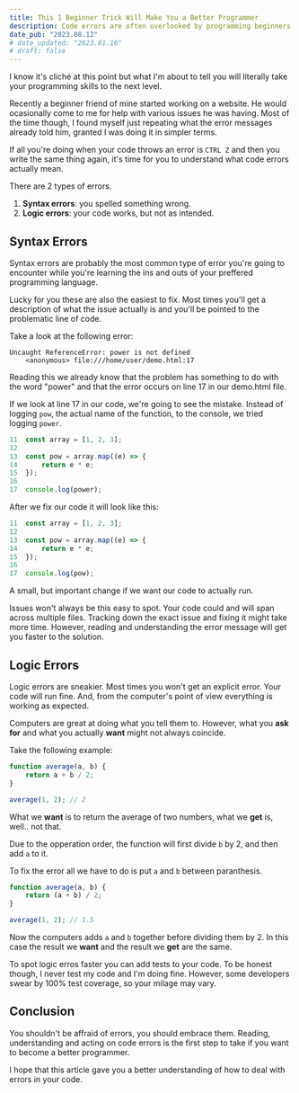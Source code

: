 ```yaml
---
title: This 1 Beginner Trick Will Make You a Better Programmer
description: Code errors are often overlooked by programming beginners. In this article we're demistifying errors and helping you fix them.
date_pub: "2023.08.12"
# date_updated: "2023.01.16"
# draft: false
---
```


I know it's cliché at this point but what I'm about to tell you will literally take your programming skills to the next level.

Recently a beginner friend of mine started working on a website. He would ocasionally come to me for help with various issues he was having. Most of the time though, I found myself just repeating what the error messages already told him, granted I was doing it in simpler terms.

If all you're doing when your code throws an error is `CTRL Z` and then you write the same thing again, it's time for you to understand what code errors actually mean.

There are 2 types of errors.

1. **Syntax errors**: you spelled something wrong.
2. **Logic errors**: your code works, but not as intended.

## Syntax Errors

Syntax errors are probably the most common type of error you're going to encounter while you're learning the ins and outs of your preffered programming language.

Lucky for you these are also the easiest to fix. Most times you'll get a description of what the issue actually is and you'll be pointed to the problematic line of code.

Take a look at the following error:

```
Uncaught ReferenceError: power is not defined
    <anonymous> file:///home/user/demo.html:17
```

Reading this we already know that the problem has something to do with the word "power" and that the error occurs on line 17 in our demo.html file.

If we look at line 17 in our code, we're going to see the mistake. Instead of logging `pow`, the actual name of the function, to the console, we tried logging `power`.

```js
11	const array = [1, 2, 3];
12
13	const pow = array.map((e) => {
14		return e * e;
15	});
16
17	console.log(power);
```

After we fix our code it will look like this:

```js
11	const array = [1, 2, 3];
12
13	const pow = array.map((e) => {
14		return e * e;
15	});
16
17	console.log(pow);
```

A small, but important change if we want our code to actually run.

Issues won't always be this easy to spot. Your code could and will span across multiple files. Tracking down the exact issue and fixing it might take more time. However, reading and understanding the error message will get you faster to the solution.

## Logic Errors

Logic errors are sneakier. Most times you won't get an explicit error. Your code will run fine. And, from the computer's point of view everything is working as expected.

Computers are great at doing what you tell them to. However, what you **ask for** and what you actually **want** might not always coincide.

Take the following example:

```js
function average(a, b) {
	return a + b / 2;
}

average(1, 2); // 2
```

What we **want** is to return the average of two numbers, what we **get** is, well.. not that.

Due to the opperation order, the function will first divide `b` by 2, and then add `a` to it.

To fix the error all we have to do is put `a` and `b` between paranthesis.

```js
function average(a, b) {
	return (a + b) / 2;
}

average(1, 2); // 1.5
```

Now the computers adds `a` and `b` together before dividing them by 2. In this case the result we **want** and the result we **get** are the same.

To spot logic erros faster you can add tests to your code. To be honest though, I never test my code and I'm doing fine. However, some developers swear by 100% test coverage, so your milage may vary.

## Conclusion

You shouldn't be affraid of errors, you should embrace them. Reading, understanding and acting on code errors is the first step to take if you want to become a better programmer.

I hope that this article gave you a better understanding of how to deal with errors in your code.
